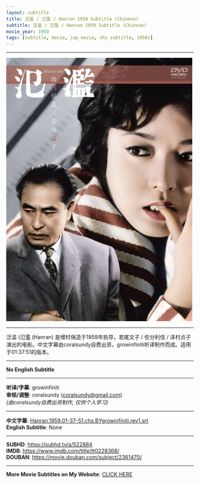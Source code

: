```yaml
---
layout: subtitle
title: 泛滥 / 氾濫 / Hanran 1959 Subtitle (Chinese)
subtitle: 泛滥 / 氾濫 / Hanran 1959 Subtitle (Chinese)
movie_year: 1959
tags: [subtitle, movie, jap_movie, chs_subtitle, 1950s]
---
```


------

<img src="../assets/tt0228368.jpg" alt="tt0228368_cover_art" />

------

泛滥 (氾濫 (Hanran) 是增村保造于1959年执导，若尾文子 / 佐分利信 / 泽村贞子演出的电影。中文字幕由coralsundy自费出资，growinfiniti听译制作而成。适用于01:37:51的版本。

------

**No English Subtitle**

------

**听译/字幕**: growinfiniti<br>
**审核/调整**: coralsundy (coralsundy@gmail.com)<br>
*(由coralsundy自费出资制作, 仅供个人学习)*

------

**中文字幕**: [Hanran.1959.01-37-51.chs.BYgrowinfiniti.rev1.srt](../subtitles/Hanran.1959.01-37-51.chs.BYgrowinfiniti.rev1.srt)<br>
**English Subtitle**: None

------

**SUBHD**: <https://subhd.tv/a/522884><br>
**IMDB**: <https://www.imdb.com/title/tt0228368/><br>
**DOUBAN**: <https://movie.douban.com/subject/2361470/>

------

**More Movie Subtitles on My Website**: <a href='{% post_url 2021-01-10-subtitles-summary-list %}'>CLICK HERE</a>


